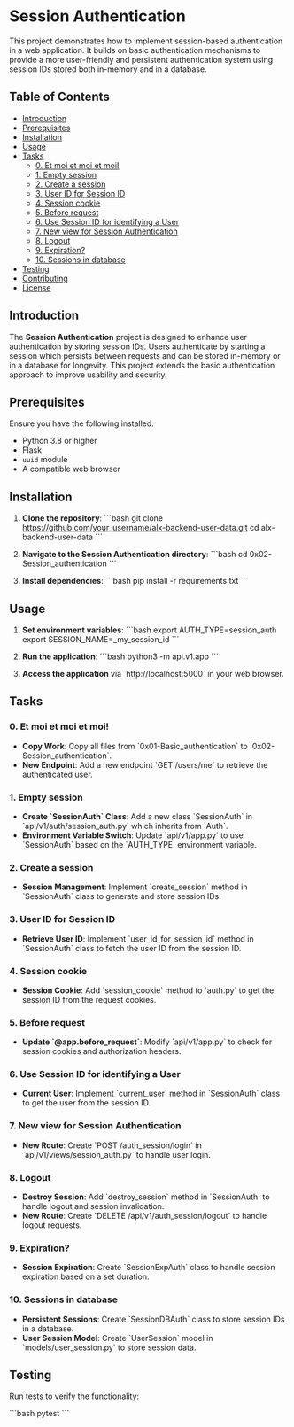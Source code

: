 # Session Authentication

  This project demonstrates how to implement session-based authentication in a web application. It builds on basic authentication mechanisms to provide a more user-friendly and persistent authentication system using session IDs stored both in-memory and in a database.

## Table of Contents

  - [Introduction](#introduction)
  - [Prerequisites](#prerequisites)
  - [Installation](#installation)
  - [Usage](#usage)
  - [Tasks](#tasks)
    - [0. Et moi et moi et moi!](#0-et-moi-et-moi-et-moi)
    - [1. Empty session](#1-empty-session)
    - [2. Create a session](#2-create-a-session)
    - [3. User ID for Session ID](#3-user-id-for-session-id)
    - [4. Session cookie](#4-session-cookie)
    - [5. Before request](#5-before-request)
    - [6. Use Session ID for identifying a User](#6-use-session-id-for-identifying-a-user)
    - [7. New view for Session Authentication](#7-new-view-for-session-authentication)
    - [8. Logout](#8-logout)
    - [9. Expiration?](#9-expiration)
    - [10. Sessions in database](#10-sessions-in-database)
  - [Testing](#testing)
  - [Contributing](#contributing)
  - [License](#license)

## Introduction

  The **Session Authentication** project is designed to enhance user authentication by storing session IDs. Users authenticate by starting a session which persists between requests and can be stored in-memory or in a database for longevity. This project extends the basic authentication approach to improve usability and security.

## Prerequisites

  Ensure you have the following installed:

  - Python 3.8 or higher
  - Flask
  - `uuid` module
  - A compatible web browser

## Installation

  1. **Clone the repository**:
     \`\`\`bash
     git clone https://github.com/your_username/alx-backend-user-data.git
     cd alx-backend-user-data
     \`\`\`

  2. **Navigate to the Session Authentication directory**:
     \`\`\`bash
     cd 0x02-Session_authentication
     \`\`\`

  3. **Install dependencies**:
     \`\`\`bash
     pip install -r requirements.txt
     \`\`\`

## Usage

  1. **Set environment variables**:
     \`\`\`bash
     export AUTH_TYPE=session_auth
     export SESSION_NAME=_my_session_id
     \`\`\`

  2. **Run the application**:
     \`\`\`bash
     python3 -m api.v1.app
     \`\`\`

   3. **Access the application** via \`http://localhost:5000\` in your web browser.

## Tasks

### 0. Et moi et moi et moi!

  - **Copy Work**: Copy all files from \`0x01-Basic_authentication\` to \`0x02-Session_authentication\`.
  - **New Endpoint**: Add a new endpoint \`GET /users/me\` to retrieve the authenticated user.

### 1. Empty session

  - **Create \`SessionAuth\` Class**: Add a new class \`SessionAuth\` in \`api/v1/auth/session_auth.py\` which inherits from \`Auth\`.
  - **Environment Variable Switch**: Update \`api/v1/app.py\` to use \`SessionAuth\` based on the \`AUTH_TYPE\` environment variable.

### 2. Create a session

  - **Session Management**: Implement \`create_session\` method in \`SessionAuth\` class to generate and store session IDs.

### 3. User ID for Session ID

  - **Retrieve User ID**: Implement \`user_id_for_session_id\` method in \`SessionAuth\` class to fetch the user ID from the session ID.

### 4. Session cookie

  - **Session Cookie**: Add \`session_cookie\` method to \`auth.py\` to get the session ID from the request cookies.

### 5. Before request

  - **Update \`@app.before_request\`**: Modify \`api/v1/app.py\` to check for session cookies and authorization headers.

### 6. Use Session ID for identifying a User

  - **Current User**: Implement \`current_user\` method in \`SessionAuth\` class to get the user from the session ID.

### 7. New view for Session Authentication

  - **New Route**: Create \`POST /auth_session/login\` in \`api/v1/views/session_auth.py\` to handle user login.

### 8. Logout

  - **Destroy Session**: Add \`destroy_session\` method in \`SessionAuth\` to handle logout and session invalidation.
  - **New Route**: Create \`DELETE /api/v1/auth_session/logout\` to handle logout requests.

### 9. Expiration?

  - **Session Expiration**: Create \`SessionExpAuth\` class to handle session expiration based on a set duration.

### 10. Sessions in database

  - **Persistent Sessions**: Create \`SessionDBAuth\` class to store session IDs in a database.
  - **User Session Model**: Create \`UserSession\` model in \`models/user_session.py\` to store session data.

## Testing

  Run tests to verify the functionality:

  \`\`\`bash
  pytest
  \`\`\`
